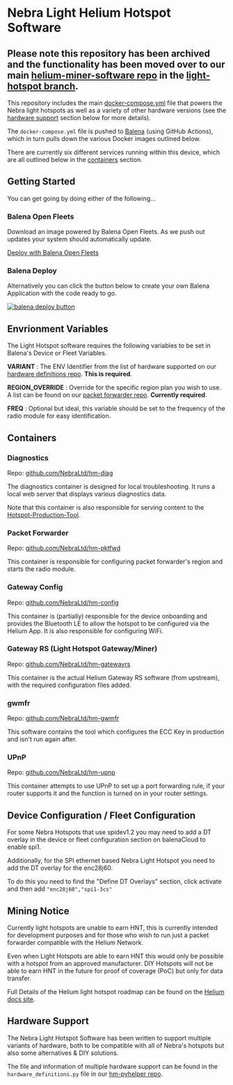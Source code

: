 # Nebra Light Helium Hotspot Software

## Please note this repository has been archived and the functionality has been moved over to our main [helium-miner-software repo](https://github.com/NebraLtd/helium-miner-software) in the [light-hotspot branch](https://github.com/NebraLtd/helium-miner-software/tree/light-hotspot).

This repository includes the main [docker-compose.yml](https://github.com/NebraLtd/light-hotspot-software/blob/master/docker-compose.yml) file that powers the Nebra light hotspots as well as a variety of other hardware versions (see the [hardware support](#hardware-support) section below for more details).

The `docker-compose.yml` file is pushed to [Balena](https://www.balena.io/) (using GitHub Actions), which in turn pulls down the various Docker images outlined below.

There are currently six different services running within this device, which are all outlined below in the [containers](#containers) section.

## Getting Started
You can get going by doing either of the following...

### Balena Open Fleets
Download an image powered by Balena Open Fleets. As we push out updates your system should automatically update.

[Deploy with Balena Open Fleets](https://hub.balena.io/nebraltd/helium-light-hotspot)

### Balena Deploy
Alternatively you can click the button below to create your own Balena Application with the code ready to go.

[![balena deploy button](https://www.balena.io/deploy.svg)](https://dashboard.balena-cloud.com/deploy?repoUrl=https://github.com/NebraLtd/light-hotspot-software)

## Envrionment Variables

The Light Hotspot software requires the following variables to be set in Balena's Device or Fleet Variables.

**VARIANT** : The ENV Identifier from the list of hardware supported on our [hardware definitions repo](https://github.com/NebraLtd/helium-hardware-definitions). **This is required**.

**REGION_OVERRIDE** : Override for the specific region plan you wish to use. A list can be found on our [packet forwarder repo](https://github.com/NebraLtd/hm-pktfwd). **Currently required**.

**FREQ** : Optional but ideal, this variable should be set to the frequency of the radio module for easy identification.

## Containers

### Diagnostics

Repo: [github.com/NebraLtd/hm-diag](https://github.com/NebraLtd/hm-diag)

The diagnostics container is designed for local troubleshooting. It runs a local web server that displays various diagnostics data.

Note that this container is also responsible for serving content to the [Hotspot-Production-Tool](https://github.com/NebraLtd/Hotspot-Production-Tool).

### Packet Forwarder

Repo: [github.com/NebraLtd/hm-pktfwd](https://github.com/NebraLtd/hm-pktfwd)

This container is responsible for configuring packet forwarder's region and starts the radio module.

### Gateway Config

Repo: [github.com/NebraLtd/hm-config](https://github.com/NebraLtd/hm-config)

This container is (partially) responsible for the device onboarding and provides the Bluetooth LE to allow the hotspot to be configured via the Helium App. It is also responsible for configuring WiFi.

### Gateway RS (Light Hotspot Gateway/Miner)

Repo: [github.com/NebraLtd/hm-gatewayrs](https://github.com/NebraLtd/hm-gatewayrs)

This container is the actual Helium Gateway RS software (from upstream), with the required configuration files added.

### gwmfr

Repo: [github.com/NebraLtd/hm-gwmfr](https://github.com/NebraLtd/hm-gwmfr)

This software contains the tool which configures the ECC Key in production and isn't run again after.

### UPnP

Repo: [github.com/NebraLtd/hm-upnp](https://github.com/NebraLtd/hm-upnp)

This container attempts to use UPnP to set up a port forwarding rule, if your router supports it and the function is turned on in your router settings.

## Device Configuration / Fleet Configuration

For some Nebra Hotspots that use spidev1.2 you may need to add a DT overlay in the device or fleet configuration section on balenaCloud to enable spi1.

Additionally, for the SPI ethernet based Nebra Light Hotspot you need to add the DT overlay for the enc28j60.

To do this you need to find the "Define DT Overlays" section, click activate and then add `"enc28j60","spi1-3cs"`

## Mining Notice

Currently light hotspots are unable to earn HNT, this is currently intended for development purposes and for those who wish to run just a packet forwarder compatible with the Helium Network.

Even when Light Hotspots are able to earn HNT this would only be possible with a hotspot from an approved manufacturer. DIY Hotspots will not be able to earn HNT in the future for proof of coverage (PoC) but only for data transfer.

Full Details of the Helium light hotspot roadmap can be found on the [Helium docs site](https://docs.helium.com/use-the-network/light-hotspots/).

## Hardware Support

The Nebra Light Hotspot Software has been written to support multiple variants of hardware, both to be compatible with all of Nebra's hotspots but also some alternatives & DIY solutions.

The file and information of multiple hardware support can be found in the `hardware_definitions.py` file in our [hm-pyhelper repo](https://github.com/NebraLtd/hm-pyhelper).

